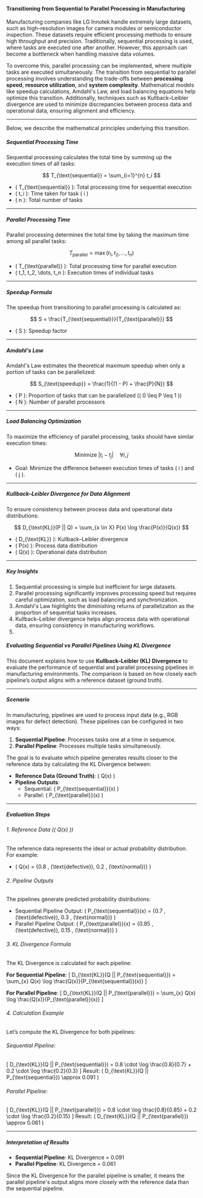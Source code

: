 #### Transitioning from Sequential to Parallel Processing in Manufacturing
Manufacturing companies like LG Innotek handle extremely large datasets, such as high-resolution images for camera modules or semiconductor inspection. These datasets require efficient processing methods to ensure high throughput and precision. Traditionally, sequential processing is used, where tasks are executed one after another. However, this approach can become a bottleneck when handling massive data volumes.

To overcome this, parallel processing can be implemented, where multiple tasks are executed simultaneously. The transition from sequential to parallel processing involves understanding the trade-offs between **processing speed**, **resource utilization**, and **system complexity**. Mathematical models like speedup calculations, Amdahl's Law, and load balancing equations help optimize this transition. Additionally, techniques such as Kullback–Leibler divergence are used to minimize discrepancies between process data and operational data, ensuring alignment and efficiency.

---

Below, we describe the mathematical principles underlying this transition.

##### Sequential Processing Time
Sequential processing calculates the total time by summing up the execution times of all tasks:

$$
T_{\text{sequential}} = \sum_{i=1}^{n} t_i
$$

- \( T_{\text{sequential}} \): Total processing time for sequential execution  
- \( t_i \): Time taken for task \( i \)  
- \( n \): Total number of tasks  

---

##### Parallel Processing Time

Parallel processing determines the total time by taking the maximum time among all parallel tasks:

$$
T_{\text{parallel}} = \max(t_1, t_2, \dots, t_n)
$$

- \( T_{\text{parallel}} \): Total processing time for parallel execution  
- \( t_1, t_2, \dots, t_n \): Execution times of individual tasks  

---

##### Speedup Formula

The speedup from transitioning to parallel processing is calculated as:

$$
S = \frac{T_{\text{sequential}}}{T_{\text{parallel}}}
$$

- \( S \): Speedup factor  

---

##### Amdahl's Law

Amdahl's Law estimates the theoretical maximum speedup when only a portion of tasks can be parallelized:

$$
S_{\text{speedup}} = \frac{1}{(1 - P) + \frac{P}{N}}
$$

- \( P \): Proportion of tasks that can be parallelized (\( 0 \leq P \leq 1 \))  
- \( N \): Number of parallel processors  

---

##### Load Balancing Optimization

To maximize the efficiency of parallel processing, tasks should have similar execution times:

$$
\text{Minimize} \; \left| t_i - t_j \right| \quad \forall i, j
$$

- Goal: Minimize the difference between execution times of tasks \( i \) and \( j \).  

---

##### Kullback–Leibler Divergence for Data Alignment

To ensure consistency between process data and operational data distributions:

$$
D_{\text{KL}}(P || Q) = \sum_{x \in X} P(x) \log \frac{P(x)}{Q(x)}
$$

- \( D_{\text{KL}} \): Kullback–Leibler divergence  
- \( P(x) \): Process data distribution  
- \( Q(x) \): Operational data distribution  

---

##### Key Insights

1. Sequential processing is simple but inefficient for large datasets.  
2. Parallel processing significantly improves processing speed but requires careful optimization, such as load balancing and synchronization.  
3. Amdahl's Law highlights the diminishing returns of parallelization as the proportion of sequential tasks increases.  
4. Kullback–Leibler divergence helps align process data with operational data, ensuring consistency in manufacturing workflows.
5. 

##### Evaluating Sequential vs Parallel Pipelines Using KL Divergence

This document explains how to use **Kullback–Leibler (KL) Divergence** to evaluate the performance of sequential and parallel processing pipelines in manufacturing environments. The comparison is based on how closely each pipeline’s output aligns with a reference dataset (ground truth).

---

##### Scenario
In manufacturing, pipelines are used to process input data (e.g., RGB images for defect detection). These pipelines can be configured in two ways:
1. **Sequential Pipeline**: Processes tasks one at a time in sequence.
2. **Parallel Pipeline**: Processes multiple tasks simultaneously.

The goal is to evaluate which pipeline generates results closer to the reference data by calculating the KL Divergence between:
- **Reference Data (Ground Truth)**: \( Q(x) \)
- **Pipeline Outputs**:
  - Sequential: \( P_{\text{sequential}}(x) \)
  - Parallel: \( P_{\text{parallel}}(x) \)

---

##### Evaluation Steps

###### 1. Reference Data (\( Q(x) \))
The reference data represents the ideal or actual probability distribution. For example:
- \( Q(x) = \{0.8 \, (\text{defective}), 0.2 \, (\text{normal})\} \)

###### 2. Pipeline Outputs
The pipelines generate predicted probability distributions:
- Sequential Pipeline Output: \( P_{\text{sequential}}(x) = \{0.7 \, (\text{defective}), 0.3 \, (\text{normal})\} \)
- Parallel Pipeline Output: \( P_{\text{parallel}}(x) = \{0.85 \, (\text{defective}), 0.15 \, (\text{normal})\} \)

###### 3. KL Divergence Formula
The KL Divergence is calculated for each pipeline:

**For Sequential Pipeline**:
\[
D_{\text{KL}}(Q || P_{\text{sequential}}) = \sum_{x} Q(x) \log \frac{Q(x)}{P_{\text{sequential}}(x)}
\]

**For Parallel Pipeline**:
\[
D_{\text{KL}}(Q || P_{\text{parallel}}) = \sum_{x} Q(x) \log \frac{Q(x)}{P_{\text{parallel}}(x)}
\]

###### 4. Calculation Example
Let’s compute the KL Divergence for both pipelines:

###### Sequential Pipeline:
\[
D_{\text{KL}}(Q || P_{\text{sequential}}) = 0.8 \cdot \log \frac{0.8}{0.7} + 0.2 \cdot \log \frac{0.2}{0.3}
\]
Result: \( D_{\text{KL}}(Q || P_{\text{sequential}}) \approx 0.091 \)

###### Parallel Pipeline:

\[
D_{\text{KL}}(Q || P_{\text{parallel}}) = 0.8 \cdot \log \frac{0.8}{0.85} + 0.2 \cdot \log \frac{0.2}{0.15}
\]
Result: \( D_{\text{KL}}(Q || P_{\text{parallel}}) \approx 0.061 \)

---

##### Interpretation of Results

- **Sequential Pipeline**: KL Divergence = 0.091  
- **Parallel Pipeline**: KL Divergence = 0.061  

Since the KL Divergence for the parallel pipeline is smaller, it means the parallel pipeline's output aligns more closely with the reference data than the sequential pipeline.
